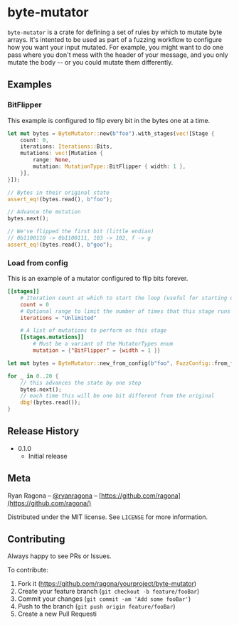 # byte-mutator
`byte-mutator` is a crate for defining a set of rules by which to mutate byte arrays. It's intented to be used as part
of a fuzzing workflow to configure how you want your input mutated. For example, you might want to do one pass where 
you don't mess with the header of your message, and you only mutate the body -- or you could mutate them differently. 

## Examples

### BitFlipper
This example is configured to flip every bit in the bytes one at a time.
```rust
let mut bytes = ByteMutator::new(b"foo").with_stages(vec![Stage {
    count: 0,
    iterations: Iterations::Bits,
    mutations: vec![Mutation {
        range: None,
        mutation: MutationType::BitFlipper { width: 1 },
    }],
}]);

// Bytes in their original state
assert_eq!(bytes.read(), b"foo");

// Advance the mutation
bytes.next();

// We've flipped the first bit (little endian)
// 0b1100110 -> 0b1100111, 103 -> 102, f -> g
assert_eq!(bytes.read(), b"goo");
```

### Load from config
This is an example of a mutator configured to flip bits forever. 
```toml
[[stages]]
    # Iteration count at which to start the loop (useful for starting over from a future state)
    count = 0
    # Optional range to limit the number of times that this stage runs
    iterations = "Unlimited"

    # A list of mutations to perform on this stage
    [[stages.mutations]]
        # Must be a variant of the MutatorTypes enum
        mutation = {"BitFlipper" = {width = 1 }}
```

```rust
let mut bytes = ByteMutator::new_from_config(b"foo", FuzzConfig::from_file("config.toml"));

for _ in 0..20 {
    // this advances the state by one step
    bytes.next();
    // each time this will be one bit different from the original
    dbg!(bytes.read());
}
```

## Release History

* 0.1.0
    * Initial release

## Meta

Ryan Ragona – [@ryanragona](https://twitter.com/ryanragona) – [https://github.com/ragona](https://github.com/ragona/)

Distributed under the MIT license. See ``LICENSE`` for more information.

## Contributing
Always happy to see PRs or Issues. 

To contribute: 
1. Fork it (<https://github.com/ragona/yourproject/byte-mutator>)
2. Create your feature branch (`git checkout -b feature/fooBar`)
3. Commit your changes (`git commit -am 'Add some fooBar'`)
4. Push to the branch (`git push origin feature/fooBar`)
5. Create a new Pull Requesti
